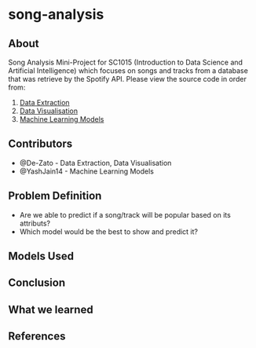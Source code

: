# song-analysis

## About

Song Analysis Mini-Project for SC1015 (Introduction to Data Science and Artificial Intelligence) which focuses on songs and tracks from a database that was retrieve by the Spotify API. Please view the source code in order from:

1. [Data Extraction](https://github.com/De-Zato/song-analysis/blob/main/data-extraction.ipynb)
2. [Data Visualisation](https://github.com/De-Zato/song-analysis/blob/main/data-visualisation.ipynb)
3. [Machine Learning Models](https://github.com/De-Zato/song-analysis/blob/main/MachineLearningModels.ipynb)

## Contributors

- @De-Zato - Data Extraction, Data Visualisation
- @YashJain14 - Machine Learning Models

## Problem Definition

- Are we able to predict if a song/track will be popular based on its attributs?
- Which model would be the best to show and predict it?

## Models Used


## Conclusion

## What we learned

## References
